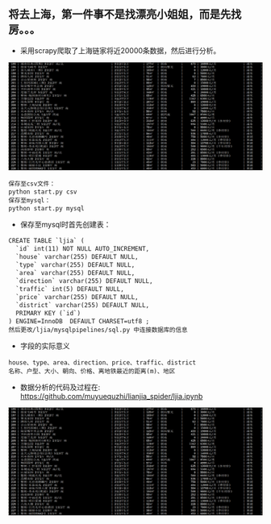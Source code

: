 ## 将去上海，第一件事不是找漂亮小姐姐，而是先找房。。。

+ 采用scrapy爬取了上海链家将近20000条数据，然后进行分析。

![image](https://github.com/muyuequzhi/lianjia_spider/blob/master/images/ljia1.png)

```
保存至csv文件：
python start.py csv
保存至mysql：
python start.py mysql
```

+ 保存至mysql时首先创建表：
```
CREATE TABLE `ljia` (
  `id` int(11) NOT NULL AUTO_INCREMENT,
  `house` varchar(255) DEFAULT NULL,
  `type` varchar(255) DEFAULT NULL,
  `area` varchar(255) DEFAULT NULL,
  `direction` varchar(255) DEFAULT NULL,
  `traffic` int(5) DEFAULT NULL,
  `price` varchar(255) DEFAULT NULL,
  `district` varchar(255) DEFAULT NULL,
  PRIMARY KEY (`id`)
) ENGINE=InnoDB  DEFAULT CHARSET=utf8 ;
然后更改/ljia/mysqlpipelines/sql.py 中连接数据库的信息
```

+ 字段的实际意义
```
house、type、area、direction、price、traffic、district
名称、户型、大小、朝向、价格、离地铁最近的距离(m)、地区
```

+ 数据分析的代码及过程在: https://github.com/muyuequzhi/lianjia_spider/ljia.ipynb

![image](https://github.com/muyuequzhi/lianjia_spider/blob/master/images/ljia1.png)

